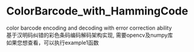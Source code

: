# ColorBarcode_with_HammingCode
color barcode encoding and decoding with error correction ability  
基于汉明码纠错的彩色条码编码解码架构实现, 需要opencv及numpy库  
如果您想查看，可以执行example1函数
